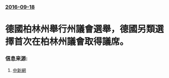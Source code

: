 ### [2016-09-18](/news/2016/09/18/index.md)

##### 
# 德國柏林州舉行州議會選舉，德國另類選擇首次在柏林州議會取得議席。 




### 信息来源:

1. [中新網](http://www.chinanews.com/gj/2016/09-19/8007079.shtml)

